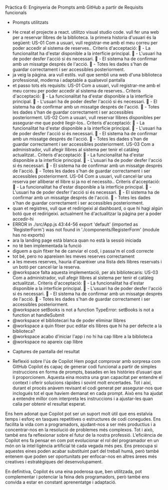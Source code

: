 
Pràctica 6: Enginyeria de Prompts amb GitHub a partir de Requisits funcionals


- Prompts utilitzats
* He creat el projecte a react. utilitzo visual studio code. vull fer una web per a reservar llibres de la biblioteca. la primera historia d'usuari és la següent: US-01
Com a usuari, vull registrar-me amb el meu correu per poder accedir al sistema de reserves..
Criteris d'acceptació:
 - La funcionalitat ha d'estar disponible a la interfície principal.
 - L'usuari ha de poder desfer l'acció si és necessari.
 - El sistema ha de confirmar amb un missatge després de l'acció.
 - Totes les dades s'han de guardar correctament i ser accessibles posteriorment. 
* ja veig la pàgina. ara vull estils. vull que sembli una web d'una biblioteca professional, moderna i adaptable a qualsevol pantalla
* et passo tots els requisits: US-01
Com a usuari, vull registrar-me amb el meu correu per poder accedir al sistema de reserves..
Criteris d'acceptació:
 - La funcionalitat ha d'estar disponible a la interfície principal.
 - L'usuari ha de poder desfer l'acció si és necessari.
 - El sistema ha de confirmar amb un missatge després de l'acció.
 - Totes les dades s'han de guardar correctament i ser accessibles posteriorment.
US-02
Com a usuari, vull reservar llibres disponibles per assegurar-me que podré llegir-los..
Criteris d'acceptació:
 - La funcionalitat ha d'estar disponible a la interfície principal.
 - L'usuari ha de poder desfer l'acció si és necessari.
 - El sistema ha de confirmar amb un missatge després de l'acció.
 - Totes les dades s'han de guardar correctament i ser accessibles posteriorment.
US-03
Com a administrador, vull afegir llibres al sistema per tenir el catàleg actualitzat..
Criteris d'acceptació:
 - La funcionalitat ha d'estar disponible a la interfície principal.
 - L'usuari ha de poder desfer l'acció si és necessari.
 - El sistema ha de confirmar amb un missatge després de l'acció.
 - Totes les dades s'han de guardar correctament i ser accessibles posteriorment. 
US-04
Com a usuari, vull cancel·lar una reserva per alliberar el llibre si ja no el necessito..
Criteris d'acceptació:
 - La funcionalitat ha d'estar disponible a la interfície principal.
 - L'usuari ha de poder desfer l'acció si és necessari.
 - El sistema ha de confirmar amb un missatge després de l'acció.
 - Totes les dades s'han de guardar correctament i ser accessibles posteriorment.
* quan et registres, vull que et redirigeixi al dashboard, o que hi hagi algún botó que et redirigeixi. actualment he d'actualitzar la pàgina per a poder accedir-hi
* ERROR in ./src/App.js 43:44-56
export 'default' (imported as 'RegisterForm') was not found in './components/RegisterForm' (module has no exports)
* ara la landing page està blanca quan no està la sessió iniciada
* no té ben implementada la funció 
* diguem a quin fitxer he de canviar el codi, i passa'm el codi correcte
* tot bé, pero no apareixen les meves reserves correctament
* a les meves reserves, hauria d'aparèixer una llista dels llibres reservats i un botó per cancel·lar la reserva.
* @workspace falta aquesta implementació, per als bibliotecaris: US-03
Com a administrador, vull afegir llibres al sistema per tenir el catàleg actualitzat..
Criteris d'acceptació:
 - La funcionalitat ha d'estar disponible a la interfície principal.
 - L'usuari ha de poder desfer l'acció si és necessari.
 - El sistema ha de confirmar amb un missatge després de l'acció.
 - Totes les dades s'han de guardar correctament i ser accessibles posteriorment.
* @workspace setBooks is not a function
TypeError: setBooks is not a function
at handleSubmit
* @workspace el bibliotecari ha de poder eliminar llibres
* @workspace a quin fitxer puc editar els llibres que hi ha per defecte a la biblioteca?
* @workspace acabo d'iniciar l'app i no hi ha cap llibre a la biblioteca
* @workspace no apareix cap llibre


- Captures de pantalla del resultat








- Reflexió sobre l'ús de Copilot
Hem pogut comprovar amb sorpresa com GitHub Copilot és capaç de generar codi funcional a partir de simples instruccions en forma de prompts, basades en les històries d’usuari que li proporcionem. Aquesta eina mostra una gran capacitat per entendre el context i oferir solucions ràpides i sovint molt encertades.
Tot i així, durant el procés anàvem revisant el codi generat per assegurar-nos que inclogués tot el que havíem demanat en cada prompt. Això ens ha ajudat a entendre millor com interpreta les instruccions i a ajustar-les quan calia per obtenir el resultat esperat.

Ens hem adonat que Copilot pot ser un suport molt útil que ens estalvia temps i esforç en tasques repetitives o estructures de codi conegudes. Ens facilita la vida com a programadors, ajudant-nos a ser més productius i a concentrar-nos en la resolució de problemes més complexos.
Tot i això, també ens fa reflexionar sobre el futur de la nostra professió. L’eficiència de Copilot ens fa pensar en com pot evolucionar el rol del programador en un món on la intel·ligència artificial té cada vegada més pes. Ens preocupa si aquestes eines poden acabar substituint part del treball humà, però també entenem que poden ser oportunitats per enfocar-nos en altres àrees més creatives i estratègiques del desenvolupament.

En definitiva, Copilot és una eina poderosa que, ben utilitzada, pot complementar i potenciar la feina dels programadors, però també ens convida a estar en constant aprenentatge i adaptació.




